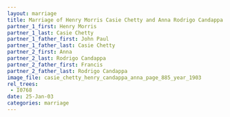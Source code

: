 ```yaml
---
layout: marriage
title: Marriage of Henry Morris Casie Chetty and Anna Rodrigo Candappa
partner_1_first: Henry Morris
partner_1_last: Casie Chetty
partner_1_father_first: John Paul
partner_1_father_last: Casie Chetty
partner_2_first: Anna
partner_2_last: Rodrigo Candappa
partner_2_father_first: Francis
partner_2_father_last: Rodrigo Candappa
image_file: casie_chetty_henry_candappa_anna_page_885_year_1903
rel_trees:
 - I0768
date: 25-Jan-03
categories: marriage
---
```


